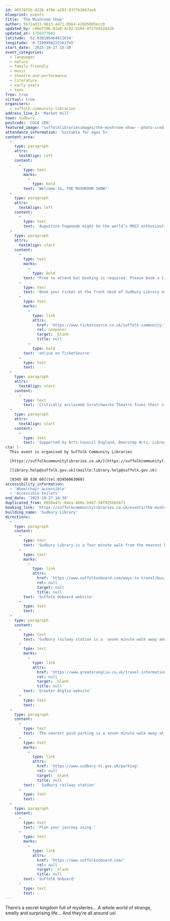 ```yaml
---
id: 46578f2b-d22b-4f9e-a201-837fb3667ee6
blueprint: events
title: 'The Mushroom Show'
author: 5b72ad31-9613-4471-9564-e28d5005ecc0
updated_by: c86ef296-82a8-4c92-8104-8f274952842b
updated_at: 1756377602
latitude: '52.038186464611634'
longitude: '0.7299956222161745'
start_date: '2025-10-27 15:30'
event_categories:
  - languages
  - nature
  - family-friendly
  - music
  - theatre-and-performance
  - literature
  - early-years
  - teen
free: true
virtual: true
organisers:
  - suffolk-community-libraries
address_line_2: 'Market Hill'
town: Sudbury
postcode: 'CO10 2EN'
featured_image: "suffolklibrariesimages/the-mushroom-show---photo-credit-'becky-rui-photography'-(3)---resize.jpg"
attendance_information: 'Suitable for ages 5+'
content_area:
  -
    type: paragraph
    attrs:
      textAlign: left
    content:
      -
        type: text
        marks:
          -
            type: bold
        text: 'Welcome to… THE MUSHROOM SHOW!'
  -
    type: paragraph
    attrs:
      textAlign: left
    content:
      -
        type: text
        text: 'Augustine Fogwoode might be the world’s MOST enthusiastic mushroom enthusiast! She is on a quest to make sure everyone knows about the brilliance of fungi: their scientific superpowers and amazing abilities. But it’s just her and her puppet friend Goldie. She might just need a few more fun-guys to make it happen. Join the party and discover how fungi grow, connect and help the natural world, including us humans. Packed full of interactive games, playful music and lots of laughs for all the family, The Mushroom Show is one person’s mission to build a community… and maybe it’ll become your mission too?'
  -
    type: paragraph
    attrs:
      textAlign: start
    content:
      -
        type: text
        marks:
          -
            type: bold
        text: "Free to attend but booking is required. Please book a ticket for everyone in your family, including adults.\_"
      -
        type: text
        text: 'Book your ticket at the front desk of Sudbury Library or '
      -
        type: text
        marks:
          -
            type: link
            attrs:
              href: 'https://www.ticketsource.co.uk/suffolk-community-libraries/the-mushroom-show-at-sudbury-library/2025-10-27/15:30/t-rperone'
              rel: noopener
              target: _blank
              title: null
          -
            type: bold
        text: 'online on TicketSource'
      -
        type: text
        text: .
  -
    type: paragraph
    attrs:
      textAlign: start
    content:
      -
        type: text
        text: 'Critically acclaimed Scratchworks Theatre fuses their signature style of physical comedy, audience interaction and family theatre with the world of fungi. Award winning Scratchworks Theatre Company brings together science, music and participatory activities for whole families to experience together. Suitable for ages 5+.'
  -
    type: paragraph
    attrs:
      textAlign: start
    content:
      -
        type: text
        text: 'Supported by Arts Council England, Doorstep Arts, Libraries Unlimited, Beaford, Theatre Alibi and Unity Theatre Trust. Developed in consultation with research partners and funding from the University of Plymouth.'
cta: |-
  This event is organised by Suffolk Community Libraries

  [https://suffolkcommunitylibraries.co.uk/](https://suffolkcommunitylibraries.co.uk/) 

  [library.help@suffolk.gov.uk](mailto:library.help@suffolk.gov.uk)

  [0345 60 630 60](tel:03456063060)
accessibility_information:
  - 'Wheelchair accessible'
  - 'Accessible toilets'
end_date: '2025-10-27 16:30'
duplicated_from: 0058a47c-04ea-466e-b9d7-50f9256b5673
booking_link: 'https://suffolkcommunitylibraries.co.uk/events/the-mushroom-show-at-sudbury-library/'
building_name: 'Sudbury Library'
directions:
  -
    type: paragraph
    content:
      -
        type: text
        text: 'Sudbury Library is a four minute walk from the nearest bus stop, and you can find up-to-date times on the '
      -
        type: text
        marks:
          -
            type: link
            attrs:
              href: 'https://www.suffolkonboard.com/ways-to-travel/bus/bus-timetable-updates/'
              rel: null
              target: null
              title: null
        text: 'Suffolk Onboard website'
      -
        type: text
        text: .
  -
    type: paragraph
    content:
      -
        type: text
        text: 'Sudbury railway station is a  seven minute walk away and you can find times on the '
      -
        type: text
        marks:
          -
            type: link
            attrs:
              href: 'https://www.greateranglia.co.uk/travel-information/station-information/suy'
              rel: null
              target: _blank
              title: null
        text: 'Greater Anglia website'
      -
        type: text
        text: .
  -
    type: paragraph
    content:
      -
        type: text
        text: 'The nearest paid parking is a seven minute walk away at'
      -
        type: text
        marks:
          -
            type: link
            attrs:
              href: 'https://www.sudbury-tc.gov.uk/parking'
              rel: null
              target: _blank
              title: null
        text: ' Sudbury railway station'
      -
        type: text
        text: .
  -
    type: paragraph
    content:
      -
        type: text
        text: 'Plan your journey using '
      -
        type: text
        marks:
          -
            type: link
            attrs:
              href: 'https://www.suffolkonboard.com/'
              rel: null
              target: _blank
              title: null
        text: 'Suffolk Onboard'
      -
        type: text
        text: .
---
```

There’s a secret kingdom full of mysteries… A whole world of strange, smelly and surprising life… And they’re all around us!
